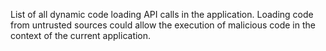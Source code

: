 List of all dynamic code loading API calls in the application. Loading code from untrusted sources could allow the
execution of malicious code in the context of the current application.
